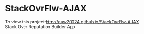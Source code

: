 StackOvrFlw-AJAX
================
To view this project:http://eaw20024.github.io/StackOvrFlw-AJAX<br>
Stack Over Reputation Builder App
